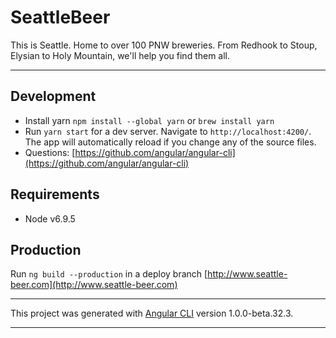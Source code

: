 # SeattleBeer

This is Seattle. Home to over 100 PNW breweries. From Redhook to Stoup, Elysian to Holy Mountain, we'll help you find them all.

---

## Development

- Install yarn `npm install --global yarn` or `brew install yarn`
- Run `yarn start` for a dev server. Navigate to `http://localhost:4200/`. The app will automatically reload if you change any of the source files.
- Questions: [https://github.com/angular/angular-cli](https://github.com/angular/angular-cli)

## Requirements

- Node v6.9.5

## Production
Run `ng build --production` in a deploy branch
[http://www.seattle-beer.com](http://www.seattle-beer.com)

---

This project was generated with [Angular CLI](https://github.com/angular/angular-cli) version 1.0.0-beta.32.3.

---
